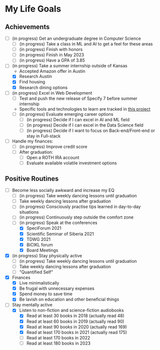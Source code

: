 # My Life Goals

## Achievements

- [ ] (in progress) Get an undergraduate degree in Computer Science
  - [ ] (in progress) Take a class in ML and AI to get a feel for these areas
  - [ ] (in progress) Finish with honors
  - [ ] (in progress) Finish in May 2023
  - [ ] (in progress) Have a GPA of 3.85
- [ ] (in progress) Take a summer internship outside of Kansas
  - Accepted Amazon offer in Austin
  - [x] Research Austin
  - [x] Find housing
  - [x] Research dining options
- [ ] (in progress) Excel in Web Development
  - [ ] Test and push the new release of Specify 7 before summer
        internship
  - Specific tools and technologies to learn are tracked in
    [this project](https://github.com/maxxxxxdlp/code_share/projects/1)
  - [ ] (in progress) Evaluate emerging career options
    - [ ] (in progress) Decide if I can excel in AI and ML field
    - [ ] (in progress) Decide if I can excel in the Data Science field
    - [ ] (in progress) Decide if I want to focus on Back-end/Front-end or stay
          in Full-stack
- [ ] Handle my finances:
  - [ ] (in progress) Improve credit score
  - [ ] After graduation:
    - [ ] Open a ROTH IRA account
    - [ ] Evaluate available volatile investment options

## Positive Routines

- [ ] Become less socially awkward and increase my EQ
  - [ ] (in progress) Take weekly dancing lessons until graduation
  - [ ] Take weekly dancing lessons after graduation
  - [ ] (in progress) Consciously practise tips learned in day-to-day situations
  - [ ] (in progress) Continuously step outside the comfort zone
  - [ ] (in progress) Speak at the conferences
    - [x] SpeciForum 2021
    - [x] Scientific Seminar of Siberia 2021
    - [x] TDWG 2021
    - [x] BiCIKL forum
    - [x] Board Meetings
- [x] (in progress) Stay physically active
  - [ ] (in progress) Take weekly dancing lessons until graduation
  - [ ] Take weekly dancing lessons after graduation
  - [ ] "Quantified Self"
- [x] Finances
  - [x] Live minimalistically
  - [x] Be frugal with unnecessary expenses
  - [x] Spend money to save time
  - [x] Be lavish on education and other beneficial things
- [ ] Stay mentally active
  - [x] Listen to non-fiction and science-fiction audiobooks
    - [x] Read at least 30 books in 2018 (actually read 48)
    - [x] Read at least 60 books in 2019 (actually read 90)
    - [x] Read at least 90 books in 2020 (actually read 169)
    - [x] Read at least 170 books in 2021 (actually read 175)
    - [ ] Read at least 170 books in 2022
    - [ ] Read at least 180 books in 2023
